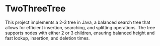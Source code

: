 # TwoThreeTree
This project implements a 2-3 tree in Java, a balanced search tree that allows for efficient insertion, searching, and splitting operations. The tree supports nodes with either 2 or 3 children, ensuring balanced height and fast lookup, insertion, and deletion times.
